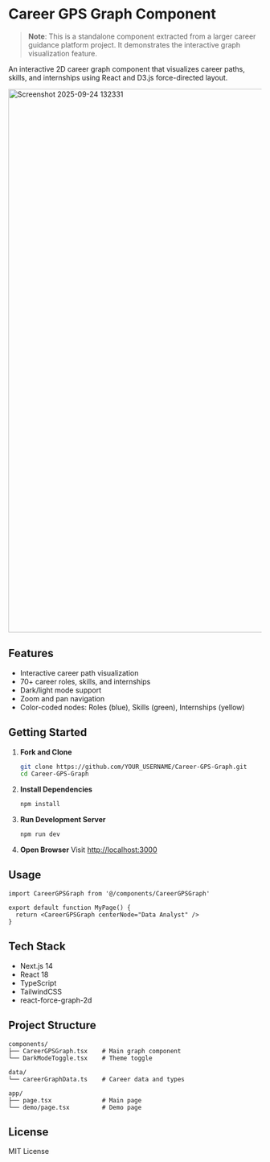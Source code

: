 # Career GPS Graph Component

> **Note**: This is a standalone component extracted from a larger career guidance platform project. It demonstrates the interactive graph visualization feature.

An interactive 2D career graph component that visualizes career paths, skills, and internships using React and D3.js force-directed layout.

<img width="1920" height="1080" alt="Screenshot 2025-09-24 132331" src="https://github.com/user-attachments/assets/c73d38f3-159a-4c46-bdee-edb4b79cfc63" />

## Features

- Interactive career path visualization
- 70+ career roles, skills, and internships
- Dark/light mode support
- Zoom and pan navigation
- Color-coded nodes: Roles (blue), Skills (green), Internships (yellow)

## Getting Started

1. **Fork and Clone**
   ```bash
   git clone https://github.com/YOUR_USERNAME/Career-GPS-Graph.git
   cd Career-GPS-Graph
   ```

2. **Install Dependencies**
   ```bash
   npm install
   ```

3. **Run Development Server**
   ```bash
   npm run dev
   ```

4. **Open Browser**
   Visit [http://localhost:3000](http://localhost:3000)

## Usage

```tsx
import CareerGPSGraph from '@/components/CareerGPSGraph'

export default function MyPage() {
  return <CareerGPSGraph centerNode="Data Analyst" />
}
```

## Tech Stack

- Next.js 14
- React 18
- TypeScript
- TailwindCSS
- react-force-graph-2d

## Project Structure

```
components/
├── CareerGPSGraph.tsx    # Main graph component
└── DarkModeToggle.tsx    # Theme toggle

data/
└── careerGraphData.ts    # Career data and types

app/
├── page.tsx              # Main page
└── demo/page.tsx         # Demo page
```

## License

MIT License